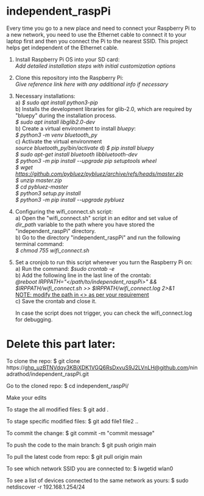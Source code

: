 # independent_raspPi

Every time you go to a new place and need to connect your Raspberry Pi to a new network, you need to use the Ethernet cable to connect it to your laptop first and then you connect the Pi to the nearest SSID.
This project helps get independent of the Ethernet cable.

1. Install Raspberry Pi OS into your SD card: <br />
   *Add detailed installation steps with initial customization options*
   
2. Clone this repository into the Raspberry Pi: <br />
   *Give reference link here with any additional info if necessary*

3. Necessary installations: <br />
   a) _$ sudo apt install python3-pip_ <br />
   b) Installs the development libraries for glib-2.0, which are required by "bluepy" during the installation process. <br />
      _$ sudo apt install libglib2.0-dev_ <br />
   b) Create a virtual environment to install _bluepy_: <br />
      _$ python3 -m venv bluetooth_py_ <br />
   c) Activate the virtual environment <br />
      _source bluetooth_py/bin/activate_
   d) _$ pip install bluepy_ <br />
      _$ sudo apt-get install bluetooth libbluetooth-dev_ <br />
      _$ python3 -m pip install --upgrade pip setuptools wheel_ <br />
      _$ wget https://github.com/pybluez/pybluez/archive/refs/heads/master.zip_ <br />
      _$ unzip master.zip_ <br />
      _$ cd pybluez-master_ <br />
      _$ python3 setup.py install_ <br />
      _$ python3 -m pip install --upgrade pybluez_ <br />
   
5. Configuring the wifi_connect.sh script: <br />
   a) Open the "wifi_connect.sh" script in an editor and set value of _dir_path_ variable to the path where you have stored the 
      "independent_raspPi" directory. <br />
   b) Go to the directory "independent_raspPi" and run the following terminal command: <br />
     *$ chmod 755 wifi_connect.sh* <br />

6. Set a cronjob to run this script whenever you turn the Raspberry Pi on: <br />
   a) Run the command: _$sudo crontab -e_ <br />
   b) Add the following line in the last line of the crontab: <br />
      _@reboot IRPPATH="</path/to/independent_raspPi>" && $IRPPATH/wifi_connect.sh >> $IRPPATH/wifi_connect.log 2>&1_ <br />
      <u>NOTE: modify the path in <> as per your requirement</u> <br />
   c) Save the crontab and close it. <br />

   In case the script does not trigger, you can check the wifi_connect.log for debugging. <br />
  
   
# Delete this part later:

To clone the repo:
$ git clone https://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@github.com/ninadrathod/independent_raspPi.git

Go to the cloned repo:
$ cd independent_raspPi/

Make your edits

To stage the all modified files:
$ git add . 

To stage specific modified files:
$ git add file1 file2 ..

To commit the change:
$ git commit -m "commit message"

To push the code to the main branch:
$ git push origin main

To pull the latest code from repo:
$ git pull origin main

To see which network SSID you are connected to:
$ iwgetid wlan0

To see a list of devices connected to the same network as yours:
$ sudo netdiscover -r 192.168.1.254/24
